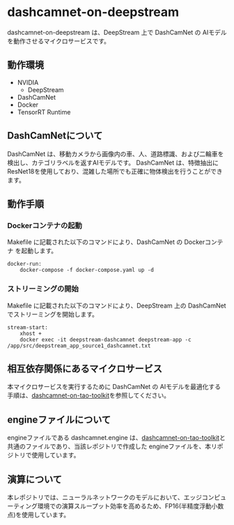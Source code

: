 # dashcamnet-on-deepstream
dashcamnet-on-deepstream は、DeepStream 上で DashCamNet の AIモデル を動作させるマイクロサービスです。  

## 動作環境
- NVIDIA 
    - DeepStream
- DashCamNet
- Docker
- TensorRT Runtime

## DashCamNetについて
DashCamNet は、移動カメラから画像内の車、人、道路標識、および二輪車を検出し、カテゴリラベルを返すAIモデルです。
DashCamNet は、特徴抽出にResNet18を使用しており、混雑した場所でも正確に物体検出を行うことができます。

## 動作手順
### Dockerコンテナの起動
Makefile に記載された以下のコマンドにより、DashCamNet の Dockerコンテナ を起動します。
```
docker-run: 
	docker-compose -f docker-compose.yaml up -d
```
### ストリーミングの開始
Makefile に記載された以下のコマンドにより、DeepStream 上の DashCamNet でストリーミングを開始します。  
```
stream-start:
	xhost +
	docker exec -it deepstream-dashcamnet deepstream-app -c /app/src/deepstream_app_source1_dashcamnet.txt
```
## 相互依存関係にあるマイクロサービス  
本マイクロサービスを実行するために DashCamNet の AIモデルを最適化する手順は、[dashcamnet-on-tao-toolkit](https://github.com/latonaio/dashcamnet-on-tao-toolkit)を参照してください。  


## engineファイルについて
engineファイルである dashcamnet.engine は、[dashcamnet-on-tao-toolkit](https://github.com/latonaio/dashcamnet-on-tao-toolkit)と共通のファイルであり、当該レポジトリで作成した engineファイルを、本リポジトリで使用しています。  

## 演算について
本レポジトリでは、ニューラルネットワークのモデルにおいて、エッジコンピューティング環境での演算スループット効率を高めるため、FP16(半精度浮動小数点)を使用しています。  